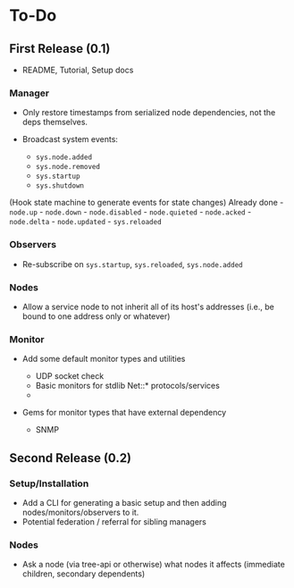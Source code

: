 # To-Do

## First Release (0.1)

* README, Tutorial, Setup docs


### Manager

* Only restore timestamps from serialized node dependencies, not the deps themselves.

* Broadcast system events:
    - `sys.node.added`
    - `sys.node.removed`
    - `sys.startup`
    - `sys.shutdown`


(Hook state machine to generate events for state changes)
Already done
    - `node.up`
    - `node.down`
    - `node.disabled`
    - `node.quieted`
    - `node.acked`
    - `node.delta`
    - `node.updated`
    - `sys.reloaded`


### Observers

* Re-subscribe on `sys.startup`, `sys.reloaded`, `sys.node.added`


### Nodes

* Allow a service node to not inherit all of its host's addresses (i.e., be bound to one address only or whatever)

### Monitor

* Add some default monitor types and utilities
  - UDP socket check
  - Basic monitors for stdlib Net::* protocols/services
  - 

* Gems for monitor types that have external dependency
  - SNMP


## Second Release (0.2)

### Setup/Installation

* Add a CLI for generating a basic setup and then adding nodes/monitors/observers to it.
* Potential federation / referral for sibling managers

### Nodes

* Ask a node (via tree-api or otherwise) what nodes it affects (immediate children, secondary dependents)
